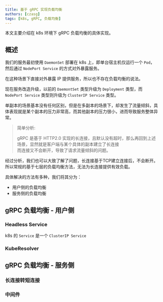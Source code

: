 ```yaml
---
title: 基于 gRPC 实现负载均衡
authors: [czasg]
tags: [k8s, gRPC, 负载均衡]
---
```


<!-- 参考自 https://www.lixueduan.com/post/grpc/13-loadbalance-on-k8s/ -->

本文主要介绍在 k8s 环境下 gRPC 负载均衡的具体实现。

<!--truncate-->

## 概述
我们的服务最初使用 `DaemonSet` 部署在 k8s 上，即单台宿主机仅运行一个 `Pod`，然后通过 `NodePort Service` 的方式对外暴露服务。

在这种场景下直接对外暴露 IP 提供服务，所以也不存在负载均衡的说法。

现在服务改造升级，以前的 `DaemontSet` 类型升级为 `Deployment` 类型，而 `NodePort Service` 类型则升级为 `ClusterIP Service` 类型。

单副本的场景基本没有任何区别，但是在多副本的场景下，却发生了流量倾斜，具体表现就是某个副本的压力非常高，而其他副本的压力很小，进而导致服务整体异常。

> 简单分析:  
>
> gRPC 是基于 HTTP2.0 实现的长连接，且默认没有超时，那么再回到上述场景，显然就是客户端与某个具体的副本建立了长连接  
> 而连接又不会断开，导致了请求流量倾斜的问题。

经过分析，我们也可以大致了解了问题，长连接基于TCP建立连接后，不会断开。
所以常规的基于七层的负载均衡方法，无法为长连接提供有效负载。

具体解决的方法有多种，我们将其分为：  
* 用户侧的负载均衡
* 服务侧的负载均衡

## gRPC 负载均衡 - 用户侧
### Headless Service
k8s 的 `Service` 是一个
`ClusterIP Service`

### KubeResolver

## gRPC 负载均衡 - 服务侧

### 长连接转短连接

### 中间件


